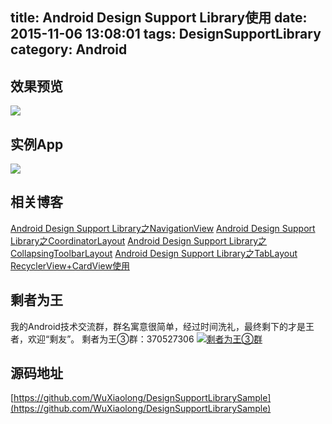 title: Android Design Support Library使用
date: 2015-11-06 13:08:01
tags: DesignSupportLibrary
category: Android
---
## 效果预览
![](http://7q5c2h.com1.z0.glb.clouddn.com/designsupportlibrarysample.gif)

<!--more-->

## 实例App
![](http://7q5c2h.com1.z0.glb.clouddn.com/dashishuoDownload.png)

## 相关博客
[Android Design Support Library之NavigationView](http://wuxiaolong.me/2015/11/17/NavigationView/)
[Android Design Support Library之CoordinatorLayout](http://wuxiaolong.me/2015/11/17/CoordinatorLayout/)
[Android Design Support Library之CollapsingToolbarLayout](http://wuxiaolong.me/2015/11/17/CollapsingToolbarLayout/)
[Android Design Support Library之TabLayout](http://wuxiaolong.me/2015/08/03/TabLayout/)
[RecyclerView+CardView使用](http://wuxiaolong.me/2015/09/15/RecyclerViewCardView/)

## 剩者为王
我的Android技术交流群，群名寓意很简单，经过时间洗礼，最终剩下的才是王者，欢迎“剩友”。
剩者为王③群：370527306 <a target="_blank" href="http://shang.qq.com/wpa/qunwpa?idkey=0a992ba077da4c8325cbfef1c9e81f0443ffb782a0f2135c1a8f7326baac58ac"><img border="0" src="http://pub.idqqimg.com/wpa/images/group.png" alt="剩者为王③群" title="剩者为王③群"></a>

## 源码地址
[https://github.com/WuXiaolong/DesignSupportLibrarySample](https://github.com/WuXiaolong/DesignSupportLibrarySample)


